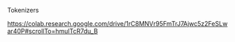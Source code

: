 Tokenizers


https://colab.research.google.com/drive/1rC8MNVr95FmTrJ7Ajwc5z2FeSLwar40P#scrollTo=hmulTcR7du_B
